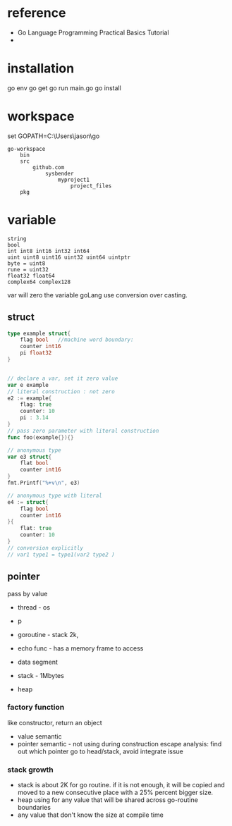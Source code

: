 
# reference
 

*   Go Language Programming Practical Basics Tutorial 
* 

# installation

go env
go get
go run main.go
go install

# workspace


set GOPATH=C:\Users\jason\go

```
go-workspace
	bin
	src
		github.com
			sysbender
				myproject1
					project_files
	pkg
```

# variable

```
string
bool
int int8 int16 int32 int64
uint uint8 uint16 uint32 uint64 uintptr
byte = uint8
rune = uint32
float32 float64
complex64 complex128
```
var will zero the variable
goLang use conversion over casting.
## struct
```go
type example struct{
	flag bool   //machine word boundary:
	counter int16
	pi float32
}


// declare a var, set it zero value
var e example
// literal construction : not zero
e2 := example{
	flag: true
	counter: 10
	pi : 3.14
}
// pass zero parameter with literal construction
func foo(example{}){}

// anonymous type
var e3 struct{
	flat bool
	counter int16
}
fmt.Printf("%+v\n", e3)

// anonymous type with literal 
e4 := struct{
	flag bool
	counter int16
}{
	flat: true
	counter: 10
}
// conversion explicitly
// var1 type1 = type1(var2 type2 )

```

## pointer
pass by value
* thread - os
* p
* goroutine - stack 2k, 
* echo func - has a memory frame to access


* data segment
* stack - 1Mbytes
* heap

### factory function
like constructor, return an object
* value semantic
* pointer semantic - not using during construction
escape analysis: find out which pointer go to head/stack, avoid integrate issue
  

### stack growth
* stack is about 2K for go routine. if it is not enough, it will be copied and moved to a new consecutive place with a 25% percent bigger size.
* heap using for any value that will be shared across go-routine boundaries
* any value that don't know the size at compile time


<!--stackedit_data:
eyJoaXN0b3J5IjpbLTExMTc0MzAyMTAsMTI5MTY0NjM0OSwxOD
E1NjI1MjIzLDIxMDA4MDQ1NSwtMzMwMjQ4ODYwLC0xOTE2NjE0
Nzc1LDE2NDk0NTc1NDIsLTM5NjA4OTEzMCwtMTExMTQyMzM1MS
wtMzc2MzAxNDUwLC01ODA4MzgzNjEsOTQwNDU5NjQ1LDExNzAy
ODUxMiwtODY3MjczNTY5LDEyMjgzODM5MDEsMTM3ODk3Mzk5Mi
wtNDkxNzQ3NDM1LDExNDM2MzY0MTcsLTg2MjA0ODEzMSwxNzg4
NjM1ODIyXX0=
-->